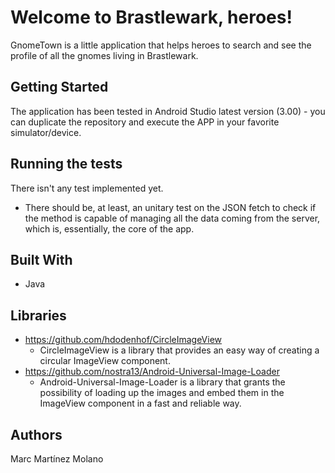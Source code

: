 # Welcome to Brastlewark, heroes!

GnomeTown is a little application that helps heroes to search and see the profile of all the gnomes living in Brastlewark.

## Getting Started

The application has been tested in Android Studio latest version (3.00) - you can duplicate the repository and execute the APP in your favorite simulator/device.

## Running the tests

There isn't any test implemented yet. 

- There should be, at least, an unitary test on the JSON fetch to check if the method is capable of managing all the data coming from the server, which is, essentially, the core of the app.

## Built With

- Java

## Libraries

- https://github.com/hdodenhof/CircleImageView
  - CircleImageView is a library that provides an easy way of creating a circular ImageView component. 
- https://github.com/nostra13/Android-Universal-Image-Loader
  - Android-Universal-Image-Loader is a library that grants the possibility of loading up the images and embed them in the ImageView component in a fast and reliable way.

## Authors

Marc Martínez Molano
